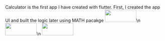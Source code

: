Calculator is the first app I have created with flutter. First, I created the app UI and built the logic later using MATH pacakge
<img src="https://github.com/vyanky03/CalculatorApp/assets/99646164/9ac5ce8f-44e9-4641-8c61-aaeafa084396" width="100" height="40">\n
<img src="https://github.com/vyanky03/CalculatorApp/assets/99646164/933daba0-e110-41cd-b76f-7003cd17a057" width="100" height="40">\n
<img src="https://github.com/vyanky03/CalculatorApp/assets/99646164/aa7b9949-64aa-4f44-a30b-08d567aff4a1" width="100" height="40">
